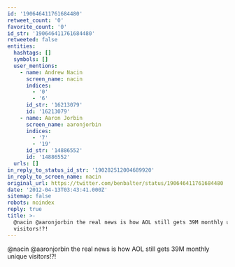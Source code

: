 ```yaml
---
id: '190646411761684480'
retweet_count: '0'
favorite_count: '0'
id_str: '190646411761684480'
retweeted: false
entities:
  hashtags: []
  symbols: []
  user_mentions:
    - name: Andrew Nacin
      screen_name: nacin
      indices:
        - '0'
        - '6'
      id_str: '16213079'
      id: '16213079'
    - name: Aaron Jorbin
      screen_name: aaronjorbin
      indices:
        - '7'
        - '19'
      id_str: '14886552'
      id: '14886552'
  urls: []
in_reply_to_status_id_str: '190282512004689920'
in_reply_to_screen_name: nacin
original_url: https://twitter.com/benbalter/status/190646411761684480
date: '2012-04-13T03:43:41.000Z'
sitemap: false
robots: noindex
reply: true
title: >-
  @nacin @aaronjorbin the real news is how AOL still gets 39M monthly unique
  visitors!?!
---
```


@nacin @aaronjorbin the real news is how AOL still gets 39M monthly unique visitors!?!